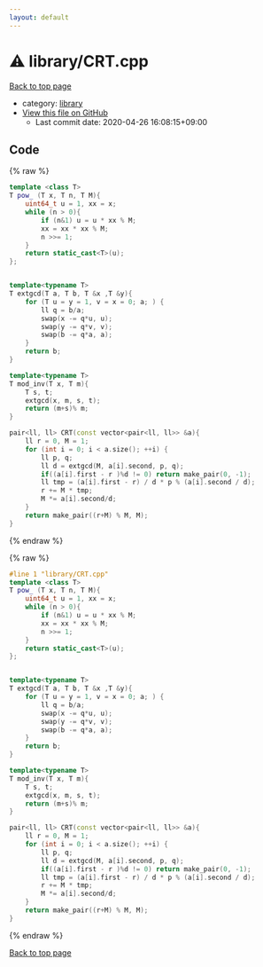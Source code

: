 ```yaml
---
layout: default
---
```


<!-- mathjax config similar to math.stackexchange -->
<script type="text/javascript" async
  src="https://cdnjs.cloudflare.com/ajax/libs/mathjax/2.7.5/MathJax.js?config=TeX-MML-AM_CHTML">
</script>
<script type="text/x-mathjax-config">
  MathJax.Hub.Config({
    TeX: { equationNumbers: { autoNumber: "AMS" }},
    tex2jax: {
      inlineMath: [ ['$','$'] ],
      processEscapes: true
    },
    "HTML-CSS": { matchFontHeight: false },
    displayAlign: "left",
    displayIndent: "2em"
  });
</script>

<script type="text/javascript" src="https://cdnjs.cloudflare.com/ajax/libs/jquery/3.4.1/jquery.min.js"></script>
<script src="https://cdn.jsdelivr.net/npm/jquery-balloon-js@1.1.2/jquery.balloon.min.js" integrity="sha256-ZEYs9VrgAeNuPvs15E39OsyOJaIkXEEt10fzxJ20+2I=" crossorigin="anonymous"></script>
<script type="text/javascript" src="../../assets/js/copy-button.js"></script>
<link rel="stylesheet" href="../../assets/css/copy-button.css" />


# :warning: library/CRT.cpp

<a href="../../index.html">Back to top page</a>

* category: <a href="../../index.html#d521f765a49c72507257a2620612ee96">library</a>
* <a href="{{ site.github.repository_url }}/blob/master/library/CRT.cpp">View this file on GitHub</a>
    - Last commit date: 2020-04-26 16:08:15+09:00




## Code

<a id="unbundled"></a>
{% raw %}
```cpp
template <class T>
T pow_ (T x, T n, T M){
    uint64_t u = 1, xx = x;
    while (n > 0){
        if (n&1) u = u * xx % M;
        xx = xx * xx % M;
        n >>= 1;
    }
    return static_cast<T>(u);
};


template<typename T>
T extgcd(T a, T b, T &x ,T &y){
    for (T u = y = 1, v = x = 0; a; ) {
        ll q = b/a;
        swap(x -= q*u, u);
        swap(y -= q*v, v);
        swap(b -= q*a, a);
    }
    return b;
}

template<typename T>
T mod_inv(T x, T m){
    T s, t;
    extgcd(x, m, s, t);
    return (m+s)% m;
}

pair<ll, ll> CRT(const vector<pair<ll, ll>> &a){
    ll r = 0, M = 1;
    for (int i = 0; i < a.size(); ++i) {
        ll p, q;
        ll d = extgcd(M, a[i].second, p, q);
        if((a[i].first - r )%d != 0) return make_pair(0, -1);
        ll tmp = (a[i].first - r) / d * p % (a[i].second / d);
        r += M * tmp;
        M *= a[i].second/d;
    }
    return make_pair((r+M) % M, M);
}
```
{% endraw %}

<a id="bundled"></a>
{% raw %}
```cpp
#line 1 "library/CRT.cpp"
template <class T>
T pow_ (T x, T n, T M){
    uint64_t u = 1, xx = x;
    while (n > 0){
        if (n&1) u = u * xx % M;
        xx = xx * xx % M;
        n >>= 1;
    }
    return static_cast<T>(u);
};


template<typename T>
T extgcd(T a, T b, T &x ,T &y){
    for (T u = y = 1, v = x = 0; a; ) {
        ll q = b/a;
        swap(x -= q*u, u);
        swap(y -= q*v, v);
        swap(b -= q*a, a);
    }
    return b;
}

template<typename T>
T mod_inv(T x, T m){
    T s, t;
    extgcd(x, m, s, t);
    return (m+s)% m;
}

pair<ll, ll> CRT(const vector<pair<ll, ll>> &a){
    ll r = 0, M = 1;
    for (int i = 0; i < a.size(); ++i) {
        ll p, q;
        ll d = extgcd(M, a[i].second, p, q);
        if((a[i].first - r )%d != 0) return make_pair(0, -1);
        ll tmp = (a[i].first - r) / d * p % (a[i].second / d);
        r += M * tmp;
        M *= a[i].second/d;
    }
    return make_pair((r+M) % M, M);
}

```
{% endraw %}

<a href="../../index.html">Back to top page</a>

